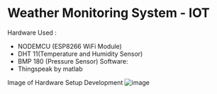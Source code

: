 # Weather Monitoring System - IOT
Hardware Used :
- NODEMCU (ESP8266 WiFi Module)
- DHT 11(Temperature and Humidity Sensor)
- BMP 180 (Pressure Sensor)
Software:
- Thingspeak by matlab

Image of Hardware Setup Development
![image](https://github.com/Asish45vishnu/Weather-Monitoring-System---IOT/assets/81902775/886cc901-bd8a-47f3-a4e9-4d8a51dc5a8b)
